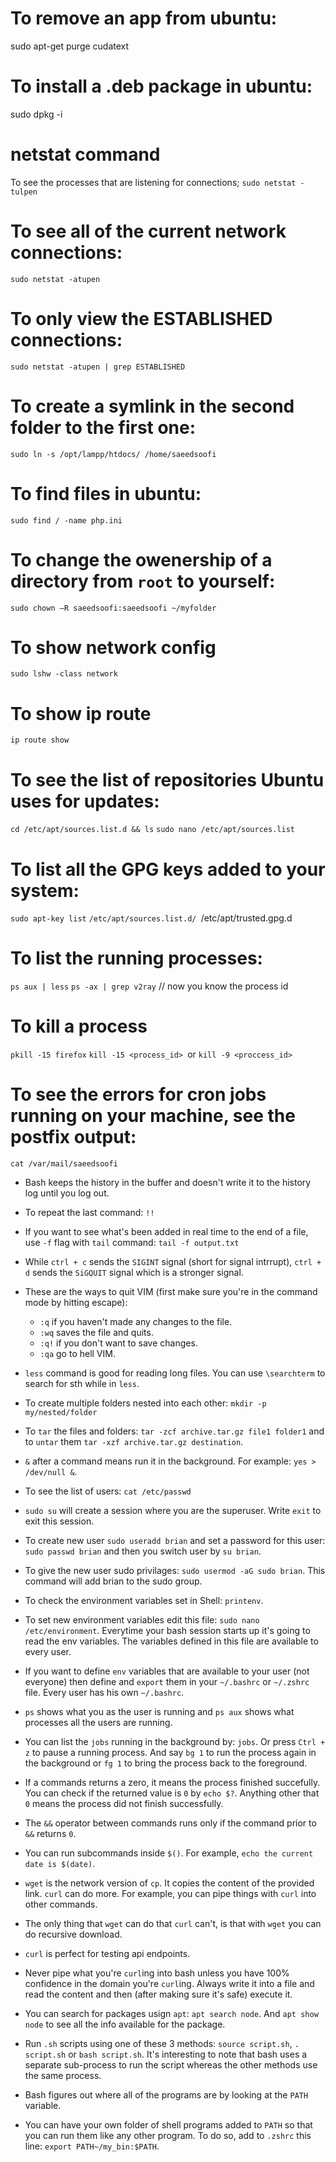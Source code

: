 # To remove an app from ubuntu:
sudo apt-get purge cudatext

# To install a .deb package in ubuntu:
sudo dpkg -i <package path>

# netstat command
To see the processes that are listening for connections;
`sudo netstat -tulpen`

# To see all of the current network connections:
`sudo netstat -atupen`

# To only view the ESTABLISHED connections:
`sudo netstat -atupen | grep ESTABLISHED`

# To create a symlink in the second folder to the first one:
`sudo ln -s /opt/lampp/htdocs/ /home/saeedsoofi`

# To find files in ubuntu:
`sudo find / -name php.ini`

# To change the owenership of a directory from `root` to yourself:
`sudo chown –R saeedsoofi:saeedsoofi ~/myfolder`

# To show network config
`sudo lshw -class network`

# To show ip route
`ip route show`

# To see the list of repositories Ubuntu uses for updates:
`cd /etc/apt/sources.list.d && ls`
`sudo nano /etc/apt/sources.list`


# To list all the GPG keys added to your system:
`sudo apt-key list`
`/etc/apt/sources.list.d/
`/etc/apt/trusted.gpg.d

# To list the running processes:
`ps aux | less`
`ps -ax | grep v2ray` // now you know the process id

# To kill a process
`pkill -15 firefox`
`kill -15 <process_id> `or `kill -9 <proccess_id>`

# To see the errors for cron jobs running on your machine, see the postfix output:
`cat /var/mail/saeedsoofi`

* Bash keeps the history in the buffer and doesn't write it to the history log until you log out.

* To repeat the last command: `!!`

* If you want to see what's been added in real time to the end of a file, use `-f` flag with `tail` command: `tail -f output.txt`

* While `ctrl + c` sends the `SIGINT` signal (short for signal intrrupt), `ctrl + d` sends the `SiGQUIT` signal which is a stronger signal.

* These are the ways to quit VIM (first make sure you're in the command mode by hitting escape): 
  
  * `:q` if you haven't made any changes to the file.
  * `:wq` saves the file and quits.
  * `:q!` if you don't want to save changes.
  * `:qa` go to hell VIM.
  
* `less` command is good for reading long files. You can use `\searchterm` to search for sth while in `less`.

* To create multiple folders nested into each other: `mkdir -p my/nested/folder`

* To `tar` the files and folders: `tar -zcf archive.tar.gz file1 folder1` and to `untar` them `tar -xzf archive.tar.gz destination`.

* `&` after a command means run it in the background. For example: `yes > /dev/null &`.

* To see the list of users: `cat /etc/passwd`

* `sudo su` will create a session where you are the superuser. Write `exit` to exit this session.

* To create new user `sudo useradd brian` and set a password for this user: `sudo passwd brian` and then you switch user by `su brian`.

* To give the new user sudo privilages: `sudo usermod -aG sudo brian`. This command will add brian to the sudo group.

* To check the environment variables set in Shell: `printenv`.

* To set new environment variables edit this file: `sudo nano /etc/environment`. Everytime your bash session starts up it's going to read the env variables. The variables defined in this file are available to every user.

* If you want to define `env` variables that are available to your user (not everyone) then define and `export` them in your `~/.bashrc` or `~/.zshrc` file. Every user has his own `~/.bashrc`.

* `ps` shows what you as the user is running and `ps aux` shows what processes all the users are running. 

* You can list the `jobs` running in the background by: `jobs`. Or press `Ctrl + z` to pause a running process. And say `bg 1` to run the process again in the background or `fg 1` to bring the process back to the foreground.

* If a commands returns a zero, it means the process finished succefully. You can check if the returned value is `0` by `echo $?`. Anything other that `0` means the process did not finish successfully. 

* The `&&` operator between commands runs only if the command prior to `&&` returns `0`.

* You can run subcommands inside `$()`. For example, `echo the current date is $(date)`.

* `wget` is the network version of `cp`. It copies the content of the provided link. `curl` can do more. For example, you can pipe things with `curl` into other commands.

* The only thing that `wget` can do that `curl` can't, is that with `wget` you can do recursive download.

* `curl` is perfect for testing api endpoints. 

* Never pipe what you're `curl`ing into bash unless you have 100% confidence in the domain you're `curl`ing. Always write it into a file and read the content and then (after making sure it's safe) execute it. 

* You can search for packages usign `apt`: `apt search node`. And `apt show node` to see all the info available for the package.

* Run `.sh` scripts using one of these 3 methods: `source script.sh`, `. script.sh` or `bash script.sh`. It's interesting to note that bash uses a separate sub-process to run the script whereas the other methods use the same process. 

* Bash figures out where all of the programs are by looking at the `PATH` variable.

* You can have your own folder of shell programs added to `PATH` so that you can run them like any other program. To do so, add to `.zshrc` this line: `export PATH~/my_bin:$PATH`.
